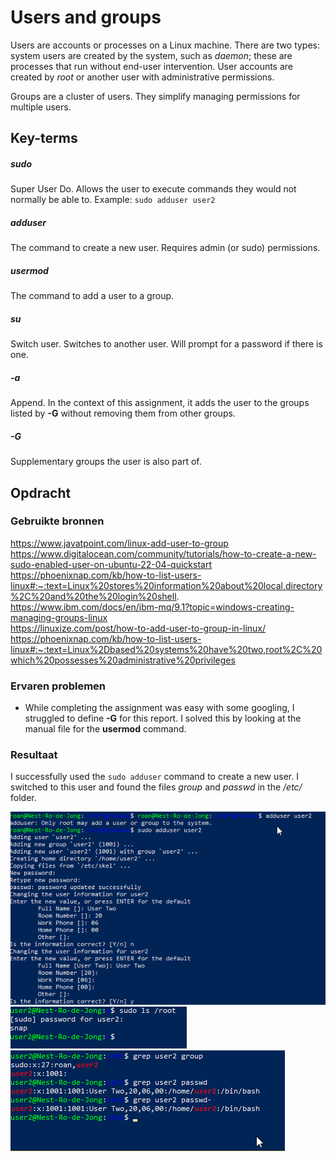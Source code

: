 # Users and groups
Users are accounts or processes on a Linux machine. There are two types: system users are created by the system, such as *daemon*; these are processes that run without end-user intervention. User accounts are created by *root* or another user with administrative permissions.

Groups are a cluster of users. They simplify managing permissions for multiple users.

## Key-terms
##### sudo
Super User Do. Allows the user to execute commands they would not normally be able to. Example: `sudo adduser user2`

##### adduser
The command to create a new user. Requires admin (or sudo) permissions.

##### usermod
The command to add a user to a group.

##### su
Switch user. Switches to another user. Will prompt for a password if there is one.

##### -a
Append. In the context of this assignment, it adds the user to the groups listed by **-G** without removing them from other groups.

##### -G
Supplementary groups the user is also part of.

## Opdracht
### Gebruikte bronnen
https://www.javatpoint.com/linux-add-user-to-group
https://www.digitalocean.com/community/tutorials/how-to-create-a-new-sudo-enabled-user-on-ubuntu-22-04-quickstart  
https://phoenixnap.com/kb/how-to-list-users-linux#:~:text=Linux%20stores%20information%20about%20local,directory%2C%20and%20the%20login%20shell.  
https://www.ibm.com/docs/en/ibm-mq/9.1?topic=windows-creating-managing-groups-linux  
https://linuxize.com/post/how-to-add-user-to-group-in-linux/  
https://phoenixnap.com/kb/how-to-list-users-linux#:~:text=Linux%2Dbased%20systems%20have%20two,root%2C%20which%20possesses%20administrative%20privileges  


### Ervaren problemen
* While completing the assignment was easy with some googling, I struggled to define **-G** for this report. I solved this by looking at the manual file for the **usermod** command.  

### Resultaat
I successfully used the `sudo adduser` command to create a new user. I switched to this user and found the files *group* and *passwd* in the */etc/* folder.

![screenshot of me creating a new user](../../00_includes/LNX-04_screenshot1.png)  
![screenshot of me logging into sudo as user2](../../00_includes/LNX-04_screenshot2.png)  
![screenshot showing the required files](../../00_includes/LNX-04_screenshot3.png)
